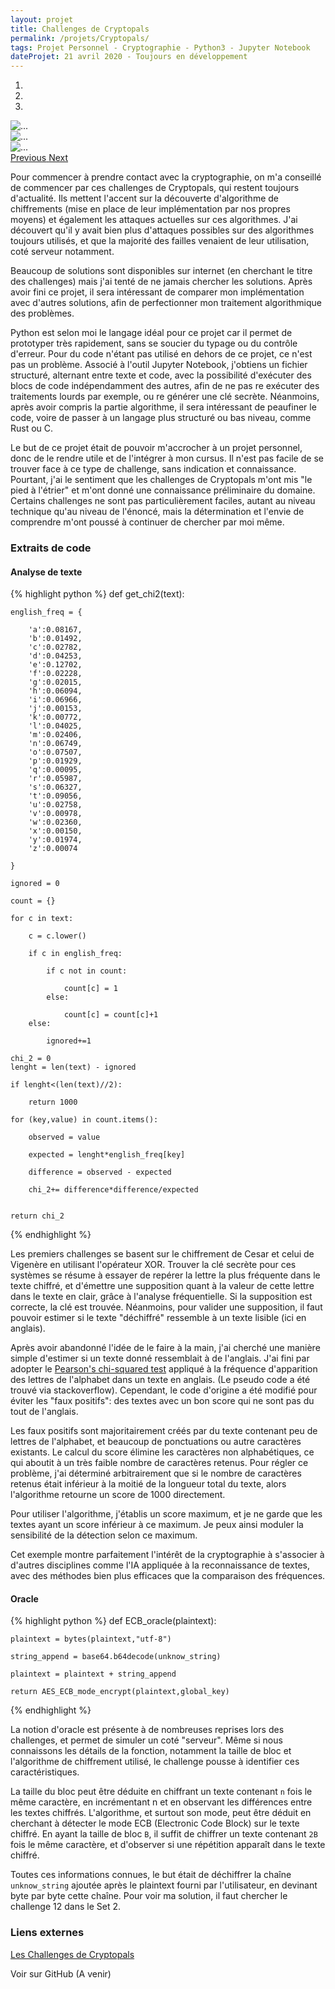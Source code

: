 ```yaml
---
layout: projet
title: Challenges de Cryptopals
permalink: /projets/Cryptopals/
tags: Projet Personnel - Cryptographie - Python3 - Jupyter Notebook
dateProjet: 21 avril 2020 - Toujours en développement
---
```


<div id="carouselExampleControls" class="carousel slide mb-3" data-ride="carousel">
<ol class="carousel-indicators">
    <li data-target="#carouselExampleControls" data-slide-to="0" class="active"></li>
    <li data-target="#carouselExampleControls" data-slide-to="1"></li>
    <li data-target="#carouselExampleControls" data-slide-to="2"></li>
  </ol>
  <div class="carousel-inner">
    <div class="carousel-item active">
        <img src="{{ site.baseurl}}/assets/images/projets/Cryptopals/carousel1.png" class="d-block w-100 img-thumbnail" alt="...">
    </div>
    <div class="carousel-item" data-interval ="27000">
      <img src="{{ site.baseurl}}/assets/images/projets/Cryptopals/carousel2.gif" class="d-block w-100 img-thumbnail" alt="...">
    </div>
    <div class="carousel-item">
      <img src="{{ site.baseurl}}/assets/images/projets/Cryptopals/carousel3.png" class="d-block w-100 img-thumbnail" alt="...">
    </div>
  </div>
  <a class="carousel-control-prev" href="#carouselExampleControls" role="button" data-slide="prev">
    <span class="carousel-control-prev-icon" aria-hidden="true"></span>
    <span class="sr-only">Previous</span>
  </a>
  <a class="carousel-control-next" href="#carouselExampleControls" role="button" data-slide="next">
    <span class="carousel-control-next-icon" aria-hidden="true"></span>
    <span class="sr-only">Next</span>
  </a>
</div>

Pour commencer à prendre contact avec la cryptographie, on m'a conseillé de commencer par ces challenges de Cryptopals, qui restent toujours d'actualité. Ils mettent l'accent sur la découverte d'algorithme de chiffrements (mise en place de leur implémentation par nos propres moyens) et également les attaques actuelles sur ces algorithmes.
J'ai découvert qu'il y avait bien plus d'attaques possibles sur des algorithmes toujours utilisés, et que la majorité des failles venaient de leur utilisation, coté serveur notamment.

Beaucoup de solutions sont disponibles sur internet (en cherchant le titre des challenges) mais j'ai tenté de ne jamais chercher les solutions. Après avoir fini ce projet, il sera intéressant de comparer mon implémentation avec d'autres solutions, afin de perfectionner mon traitement algorithmique des problèmes.

Python est selon moi le langage idéal pour ce projet car il permet de prototyper très rapidement, sans se soucier du typage ou du contrôle d'erreur. Pour du code n'étant pas utilisé en dehors de ce projet, ce n'est pas un problème. Associé à l'outil Jupyter Notebook, j'obtiens un fichier structuré, alternant entre texte et code, avec la possibilité d'exécuter des blocs de code indépendamment des autres, afin de ne pas re exécuter des traitements lourds par exemple, ou re générer une clé secrète. Néanmoins, après avoir compris la partie algorithme, il sera intéressant de peaufiner le code, voire de passer à un langage plus structuré ou bas niveau, comme Rust ou C.

Le but de ce projet était de pouvoir m'accrocher à un projet personnel, donc de le rendre utile et de l'intégrer à mon cursus. Il n'est pas facile de se trouver face à ce type de challenge, sans indication et connaissance. Pourtant, j'ai le sentiment que les challenges de Cryptopals m'ont mis "le pied à l'étrier" et m'ont donné une connaissance préliminaire du domaine. Certains challenges ne sont pas particulièrement faciles, autant au niveau technique qu'au niveau de l'énoncé, mais la détermination et l'envie de comprendre m'ont poussé à continuer de chercher par moi même.

### Extraits de code

#### Analyse de texte

{% highlight python %}
def get_chi2(text):

    english_freq = {

        'a':0.08167,
        'b':0.01492,
        'c':0.02782,
        'd':0.04253,
        'e':0.12702,
        'f':0.02228,
        'g':0.02015,
        'h':0.06094,
        'i':0.06966,
        'j':0.00153,
        'k':0.00772,
        'l':0.04025,
        'm':0.02406,
        'n':0.06749,
        'o':0.07507,
        'p':0.01929,
        'q':0.00095,
        'r':0.05987,
        's':0.06327,
        't':0.09056,
        'u':0.02758,
        'v':0.00978,
        'w':0.02360,
        'x':0.00150,
        'y':0.01974,
        'z':0.00074

    }

    ignored = 0

    count = {}

    for c in text:

        c = c.lower()

        if c in english_freq:

            if c not in count:

                count[c] = 1
            else:

                count[c] = count[c]+1
        else:

            ignored+=1

    chi_2 = 0
    lenght = len(text) - ignored

    if lenght<(len(text)//2):

        return 1000

    for (key,value) in count.items():

        observed = value

        expected = lenght*english_freq[key]

        difference = observed - expected

        chi_2+= difference*difference/expected


    return chi_2
{% endhighlight %}

Les premiers challenges se basent sur le chiffrement de Cesar et celui de Vigenère en utilisant l'opérateur XOR. Trouver la clé secrète pour ces systèmes se résume à essayer de repérer la lettre la plus fréquente dans le texte chiffré, et d'émettre une supposition quant à la valeur de cette lettre dans le texte en clair, grâce à l'analyse fréquentielle. Si la supposition est correcte, la clé est trouvée. Néanmoins, pour valider une supposition, il faut pouvoir estimer si le texte "déchiffré" ressemble à un texte lisible (ici en anglais).

Après avoir abandonné l'idée de le faire à la main, j'ai cherché une manière simple d'estimer si un texte donné ressemblait à de l'anglais. J'ai fini par adopter le [Pearson's chi-squared test](https://en.wikipedia.org/wiki/Pearson%27s_chi-squared_test) appliqué à la fréquence d'apparition des lettres de l'alphabet dans un texte en anglais. (Le pseudo code a été trouvé via stackoverflow). Cependant, le code d'origine a été modifié pour éviter les "faux positifs": des textes avec un bon score qui ne sont pas du tout de l'anglais.

Les faux positifs sont majoritairement créés par du texte contenant peu de lettres de l'alphabet, et beaucoup de ponctuations ou autre caractères existants. Le calcul du score élimine les caractères non alphabétiques, ce qui aboutit à un très faible nombre de caractères retenus. Pour régler ce problème, j'ai déterminé arbitrairement que si le nombre de caractères retenus était inférieur à la moitié de la longueur total du texte, alors l'algorithme retourne un score de 1000 directement.

Pour utiliser l'algorithme, j'établis un score maximum, et je ne garde que les textes ayant un score inférieur à ce maximum. Je peux ainsi moduler la sensibilité de la détection selon ce maximum.

Cet exemple montre parfaitement l'intérêt de la cryptographie à s'associer à d'autres disciplines comme l'IA appliquée à la reconnaissance de textes, avec des méthodes bien plus efficaces que la comparaison des fréquences.

#### Oracle

{% highlight python %}
def ECB_oracle(plaintext):

    plaintext = bytes(plaintext,"utf-8")

    string_append = base64.b64decode(unknow_string)

    plaintext = plaintext + string_append

    return AES_ECB_mode_encrypt(plaintext,global_key)
{% endhighlight %}

La notion d'oracle est présente à de nombreuses reprises lors des challenges, et permet de simuler un coté "serveur". Même si nous connaissons les détails de la fonction, notamment la taille de bloc et l'algorithme de chiffrement utilisé, le challenge pousse à identifier ces caractéristiques.

La taille du bloc peut être déduite en chiffrant un texte contenant `n` fois le même caractère, en incrémentant n et en observant les différences entre les textes chiffrés. L'algorithme, et surtout son mode, peut être déduit en cherchant à détecter le mode ECB (Electronic Code Block) sur le texte chiffré. En ayant la taille de bloc `B`, il suffit de chiffrer un texte contenant `2B` fois le même caractère, et d'observer si une répétition apparaît dans le texte chiffré.

Toutes ces informations connues, le but était de déchiffrer la chaîne `unknow_string` ajoutée après le plaintext fourni par l'utilisateur, en devinant byte par byte cette chaîne. Pour voir ma solution, il faut chercher le challenge 12 dans le Set 2.

### Liens externes

[Les Challenges de Cryptopals](https://cryptopals.com/)

<a class="btn btn-primary mybuttoncolorDead mybuttonstyle mx-auto">Voir sur GitHub (A venir)</a>

